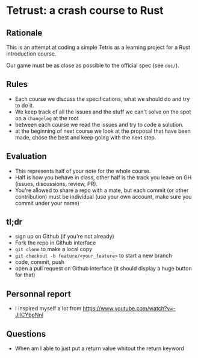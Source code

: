 # Tetrust: a crash course to Rust

## Rationale

This is an attempt at coding a simple Tetris as a learning project for a Rust introduction course.

Our game must be as close as possible to the official spec (see `doc/`).  

## Rules

* Each course we discuss the specifications, what we should do and try to do it.
* We keep track of all the issues and the stuff we can't solve on the spot on a `changelog` at the root
* between each course we read the issues and try to code a solution.
* at the beginning of next course we look at the proposal that have been made, chose the best and keep going with the next step.

## Evaluation

* This represents half of your note for the whole course.
* Half is how you behave in class, other half is the track you leave on GH (issues, discussions, review, PR).
* You're allowed to share a repo with a mate, but each commit (or other contribution) must be individual (use your own account, make sure you commit under your name)

## tl;dr

* sign up on Github (if you're not already)
* Fork the repo in Github interface
* `git clone` to make a local copy
* `git checkout -b feature/<your_feature>` to start a new branch 
* code, commit, push
* open a pull request on Github interface (it should display a huge button for that)



## Personnal report
* I inspired myself a lot from https://www.youtube.com/watch?v=-JIlCYbpNnI

## Questions
* When am I able to just put a return value whitout the return keyword